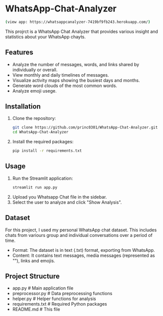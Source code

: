 # WhatsApp-Chat-Analyzer
```sh
(view app: https://whatsappcanalyzer-7419bf9fb243.herokuapp.com/)
```
This projrct is a WhatsApp Chat Analyzer that provides various insight and statistics about your WhatsApp chayts.

## Features

- Analyze the number of messages, words, and links shared by individually or overall.
- View monthly and daily timelines of messages.
- Visualize activity maps showing the busiest days and months.
- Generate word clouds of the most common words.
- Analyze emoji usege.

## Installation

1. Clone the repository:
   ```sh
   git clone https://github.com/princ0301/WhatsApp-Chat-Analyzer.git
   cd WhatsApp-Chat-Analyzer
   

2. Install the required packages:
   ```sh
   pip install -r requirements.txt

## Usage
1. Run the Streamlit application:
   ```sh
   streamlit run app.py
   ```
2. Upload you Whatsapp Chat file in the sidebar.
4. Select the user to analyze and click "Show Analysis".

## Dataset
For this project, I used my personal WhatsApp chat dataset. This includes chats from variours group and individual conversations over a period of time.
- Format: The dataset is in text (.txt) format, exporting from WhatsApp.
- Content: It contains text messages, media messages (represented as "<Media omitted>"), links and emojis.

## Project Structure

 - app.py                      # Main application file
 - preprocessor.py             # Data preprocessing functions
 - helper.py                   # Helper functions for analysis
 - requirements.txt            # Required Python packages
 - README.md                   # This file

